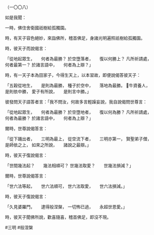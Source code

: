 （一〇〇八）

如是我聞：

一時，佛住舍衛國祇樹給孤獨園。

時，有天子容色絕妙，來詣佛所，稽首佛足，身諸光明遍照祇樹給孤獨園。

時，彼天子而說偈言：

「從地起眾生，　　何者為最勝？
於空墮落者，　　復以何勝上？
凡所祈請處，　　何者最第一？
於諸言語中，　　何者為上辯？」

時，有一天子本為田家子，今得生天上，以本習故，即便說偈答彼天子：

「五穀從地生，　　是則為最勝，
種子於空中，　　落地為最勝。
𭷟牛資養人，　　是則依中勝，
愛子有所說，　　是則言中勝。」

彼發問天子語答者言：「我不問汝，何故多言輕躁妄說，我自說偈問世尊言：

「從地起眾生，　　何者為最勝？
於空墮地者，　　復以何為勝？
凡所祈請處，　　何者為最勝？
於諸言語中，　　何者為上辯？」

爾時，世尊說偈答言：

「從下踊出者，　　三明為最上，
從空流下者，　　三明亦第一，
賢聖弟子僧，　　是師依之上，
如來之所說，　　諸說之最辯。」

時，彼天子復說偈言：

「世間幾法起？　　幾法相順可？
世幾法取愛？　　世幾法損減？」

爾時，世尊說偈答言：

「世六法等起，　　世六法順可，
世六法取愛，　　世六法損減。」

時，彼天子復說偈言：

「久見婆羅門，　　逮得般涅槃，
一切怖已過，　　永超世恩愛。」

時，彼天子聞佛所說，歡喜隨喜，稽首佛足，即沒不現。



#三明
#般涅槃
